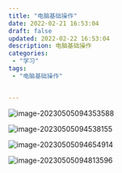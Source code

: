 ```yaml
---
title: "电脑基础操作"
date: 2022-02-21 16:53:04 
draft: false
updated: 2022-02-22 16:53:04 
description: 电脑基础操作
categories:
 - "学习"
tags:
 - "电脑基础操作"


---
```




![image-20230505094353588](images/mypost/image-20230505094353588.png)

![image-20230505094538155](images/mypost/image-20230505094538155.png)

![image-20230505094654914](images/mypost/image-20230505094654914.png)

![image-20230505094813596](images/mypost/image-20230505094813596.png)